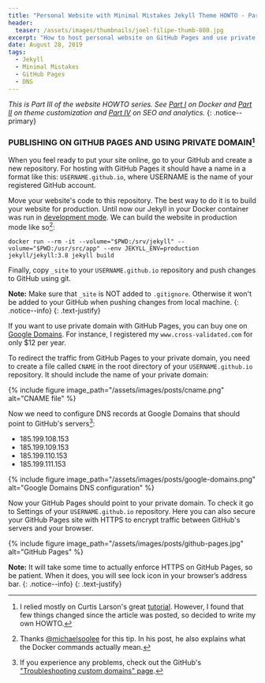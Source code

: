 ```yaml
---
title: "Personal Website with Minimal Mistakes Jekyll Theme HOWTO - Part III"
header:
  teaser: /assets/images/thumbnails/joel-filipe-thumb-800.jpg
excerpt: "How to host personal website on GitHub Pages and use private domain"
date: August 28, 2019
tags:
  - Jekyll
  - Minimal Mistakes
  - GitHub Pages
  - DNS
---
```


_This is Part III of the website HOWTO series. See [Part I](/Personal-website-with-Minimal-Mistakes-Jekyll-Theme-HOWTO-Part-I) on Docker and [Part II](/Personal-website-with-Minimal-Mistakes-Jekyll-Theme-HOWTO-Part-II) on theme customization and [Part IV](/Personal-website-with-Minimal-Mistakes-Jekyll-Theme-HOWTO-Part-IV) on SEO and analytics._
{: .notice--primary}
&nbsp;
&nbsp;

### PUBLISHING ON GITHUB PAGES AND USING PRIVATE DOMAIN[^ft1]


When you feel ready to put your site online, go to your GitHub and create a new repository. For hosting with GitHub Pages it should have a name in a format like this:
`USERNAME.github.io`, where USERNAME is the name of your registered GitHub account.  

Move your website's code to this repository. The best way to do it is to build your website for production. Until now our Jekyll in your Docker container was run in [development mode](https://jekyllrb.com/docs/configuration/environments/). We can build the website in production mode like so[^ft2]:

```docker
docker run --rm -it --volume="$PWD:/srv/jekyll" --volume="$PWD:/usr/src/app" --env JEKYLL_ENV=production jekyll/jekyll:3.8 jekyll build
```

Finally, copy `_site` to your `USERNAME.github.io` repository and push changes to GitHub using git.

<i class="far fa-sticky-note"></i> **Note:** Make sure that `_site` is NOT added to `.gitignore`. Otherwise it won't be added to your GitHub when pushing changes from local machine.
{: .notice--info}
{: .text-justify}

If you want to use private domain with GitHub Pages, you can buy one on [Google Domains](https://domains.google.com/m/registrar/search). For instance, I registered my `www.cross-validated.com` for only $12 per year. 

To redirect the traffic from GitHub Pages to your private domain, you need to create a file called `CNAME` in the root directory of your `USERNAME.github.io` repository. It should include the name of your private domain:

{% include figure image_path="/assets/images/posts/cname.png" alt="CNAME file" %}

Now we need to configure DNS records at Google Domains that should point to GitHub's servers[^ft3]:  

* 185.199.108.153
* 185.199.109.153
* 185.199.110.153
* 185.199.111.153

{% include figure image_path="/assets/images/posts/google-domains.png" alt="Google Domains DNS configuration" %}


Now your GitHub Pages should point to your private domain. To check it go to Settings of your  `USERNAME.github.io` repository. Here you can also secure your GitHub Pages site with HTTPS to encrypt traffic between GitHub's servers and your browser. 

{% include figure image_path="/assets/images/posts/github-pages.jpg" alt="GitHub Pages" %}

<i class="far fa-sticky-note"></i> **Note:** It will take some time to actually enforce HTTPS on GitHub Pages, so be patient. When it does, you will see lock icon in your browser’s address bar.
{: .notice--info}
{: .text-justify}

[^ft1]: I relied mostly on Curtis Larson's great [tutorial]((http://www.curtismlarson.com/blog/2015/04/12/github-pages-google-domains/)). However, I found that few things changed since the article was posted, so decided to write my own HOWTO.
[^ft2]: Thanks [@michaelsoolee](https://michaelsoolee.com/compile-jekyll-site-docker/) for this tip. In his post, he also explains what the Docker commands actually mean.
[^ft3]: If you experience any problems, check out the GitHub's ["Troubleshooting custom domains" page](https://help.github.com/en/articles/troubleshooting-custom-domains).
